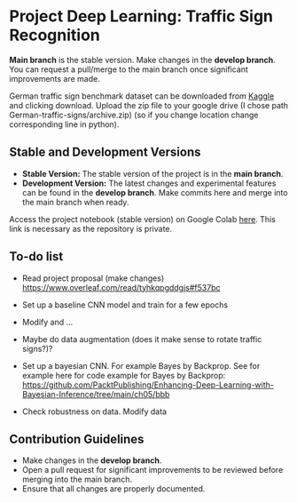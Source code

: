# Project Deep Learning: Traffic Sign Recognition

**Main branch** is the stable version. Make changes in the **develop branch**. You can request a pull/merge to the main branch once significant improvements are made.

German traffic sign benchmark dataset can be downloaded from [Kaggle](https://www.kaggle.com/datasets/meowmeowmeowmeowmeow/gtsrb-german-traffic-sign/data) and clicking download. Upload the zip file to your google drive (I chose path German-traffic-signs/archive.zip) (so if you change location change corresponding line in python). 

## Stable and Development Versions
- **Stable Version:** The stable version of the project is in the **main branch**.
- **Development Version:** The latest changes and experimental features can be found in the **develop branch**. Make commits here and merge into the main branch when ready.

Access the project notebook (stable version) on Google Colab [here](https://colab.research.google.com/drive/13d3OxR17lEpdMIqDzQYMeGqTh-vXQh71?usp=sharing). This link is necessary as the repository is private.

## To-do list
- Read project proposal (make changes) https://www.overleaf.com/read/tyhkqpgddgjs#f537bc
- Set up a baseline CNN model and train for a few epochs
- Modify and ...
- Maybe do data augmentation (does it make sense to rotate traffic signs?)?
- Set up a bayesian CNN. For example Bayes by Backprop. See for example here for code example for Bayes by Backprop: https://github.com/PacktPublishing/Enhancing-Deep-Learning-with-Bayesian-Inference/tree/main/ch05/bbb

- Check robustness on data. Modify data

## Contribution Guidelines
- Make changes in the **develop branch**.
- Open a pull request for significant improvements to be reviewed before merging into the main branch.
- Ensure that all changes are properly documented.
